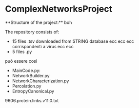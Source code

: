# ComplexNetworksProject
 
\*\*Structure of the project:\*\*    boh

The repository consists of:
- 15 files .tsv downloaded from STRING database ecc ecc ecc corrispondenti a virus ecc ecc
- 5 files .py

può essere così
- MainCode.py: 
- NetworkBuilder.py
- NetworkCharacterization.py
- Percolation.py
- EntropyCanonical.py




9606.protein.links.v11.0.txt



